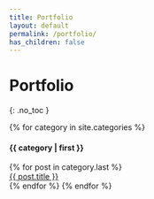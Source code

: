 ```yaml
---
title: Portfolio
layout: default
permalink: /portfolio/
has_children: false
---
```


# Portfolio
{: .no_toc }

<p>
{% for category in site.categories %}
  <h4 name="{{ category | first }}" style="list-style: none !important;">{{ category | first }}</h4>
  {% for post in category.last %}
    <li style="list-style: none !important;"><a href="{{ post.url }}">{{ post.title }}</a></li>
  {% endfor %}
{% endfor %}
</p>

